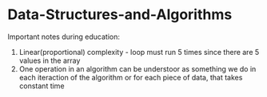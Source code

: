 # Data-Structures-and-Algorithms

Important notes during education:

1. Linear(proportional) complexity - loop must run 5 times since there are 5 values in the array
2. One operation in an algorithm can be understoor as something we do in each iteraction of the
   algorithm or for each piece of data, that takes constant time
